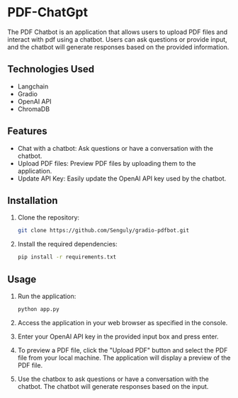 # PDF-ChatGpt

The PDF Chatbot is an application that allows users to upload PDF files and interact with pdf using a chatbot. Users can ask questions or provide input, and the chatbot will generate responses based on the provided information.

## Technologies Used

- Langchain
- Gradio
- OpenAI API
- ChromaDB

## Features

- Chat with a chatbot: Ask questions or have a conversation with the chatbot.
- Upload PDF files: Preview PDF files by uploading them to the application.
- Update API Key: Easily update the OpenAI API key used by the chatbot.

## Installation

1. Clone the repository:

   ```bash
   git clone https://github.com/Senguly/gradio-pdfbot.git
   ```

2. Install the required dependencies:

   ```bash
   pip install -r requirements.txt
   ```

## Usage

1. Run the application:

   ```bash
   python app.py
   ```

2. Access the application in your web browser as specified in the console.

3. Enter your OpenAI API key in the provided input box and press enter.

4. To preview a PDF file, click the "Upload PDF" button and select the PDF file from your local machine. The application will display a preview of the PDF file.

5. Use the chatbox to ask questions or have a conversation with the chatbot. The chatbot will generate responses based on the input.